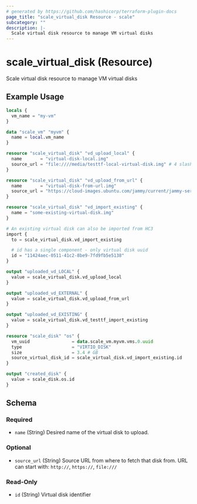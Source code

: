 ```yaml
---
# generated by https://github.com/hashicorp/terraform-plugin-docs
page_title: "scale_virtual_disk Resource - scale"
subcategory: ""
description: |-
  Scale virtual disk resource to manage VM virtual disks
---
```


# scale_virtual_disk (Resource)

Scale virtual disk resource to manage VM virtual disks

## Example Usage

```terraform
locals {
  vm_name = "my-vm"
}

data "scale_vm" "myvm" {
  name = local.vm_name
}

resource "scale_virtual_disk" "vd_upload_local" {
  name       = "virtual-disk-local.img"
  source_url = "file:////media/testtf-local-virtual-disk.img" # 4 slashes, because /media is in the root
}

resource "scale_virtual_disk" "vd_upload_from_url" {
  name       = "virtual-disk-from-url.img"
  source_url = "https://cloud-images.ubuntu.com/jammy/current/jammy-server-cloudimg-amd64.img"
}

resource "scale_virtual_disk" "vd_import_existing" {
  name = "some-existing-virtual-disk.img"
}

# An existing virtual disk can also be imported from HC3
import {
  to = scale_virtual_disk.vd_import_existing

  # id has a single component - only virtual disk uuid
  id = "11424aec-0511-41c2-8be9-7fd9fb5e5138"
}

output "uploaded_vd_LOCAL" {
  value = scale_virtual_disk.vd_upload_local
}

output "uploaded_vd_EXTERNAL" {
  value = scale_virtual_disk.vd_upload_from_url
}

output "uploaded_vd_EXISTING" {
  value = scale_virtual_disk.vd_testtf_import_existing
}

resource "scale_disk" "os" {
  vm_uuid                = data.scale_vm.myvm.vms.0.uuid
  type                   = "VIRTIO_DISK"
  size                   = 3.4 # GB
  source_virtual_disk_id = scale_virtual_disk.vd_import_existing.id
}

output "created_disk" {
  value = scale_disk.os.id
}
```

<!-- schema generated by tfplugindocs -->
## Schema

### Required

- `name` (String) Desired name of the virtual disk to upload.

### Optional

- `source_url` (String) Source URL from where to fetch that disk from. URL can start with: `http://`, `https://`, `file:///`

### Read-Only

- `id` (String) Virtual disk identifier
